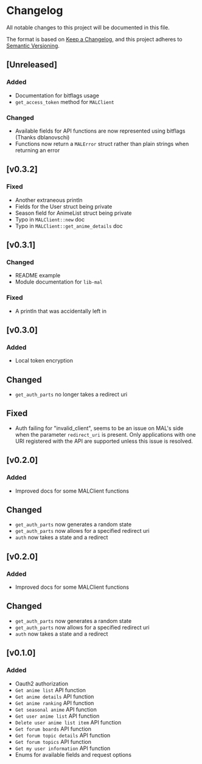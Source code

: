 # Changelog

All notable changes to this project will be documented in this file.

The format is based on [Keep a Changelog](https://keepachangelog.com/en/1.0.0/),
and this project adheres to [Semantic Versioning](https://semver.org/spec/v2.0.0.html).

## [Unreleased]

### Added

- Documentation for bitflags usage
- `get_access_token` method for `MALClient`

### Changed

- Available fields for API functions are now represented using bitflags (Thanks dblanovschi)
- Functions now return a `MALError` struct rather than plain strings when returning an error

## [v0.3.2]

### Fixed

- Another extraneous println
- Fields for the User struct being private
- Season field for AnimeList struct being private
- Typo in `MALClient::new` doc
- Typo in `MALClient::get_anime_details` doc

## [v0.3.1]

### Changed

- README example
- Module documentation for `lib-mal`

### Fixed

- A println that was accidentally left in

## [v0.3.0]

### Added

- Local token encryption

## Changed

- `get_auth_parts` no longer takes a redirect uri

## Fixed

- Auth failing for "invalid_client", seems to be an issue on MAL's side when the parameter `redirect_uri` is present. Only applications with one URI registered with the API are supported unless this issue is resolved.

## [v0.2.0]

### Added

- Improved docs for some MALClient functions

## Changed

- `get_auth_parts` now generates a random state
- `get_auth_parts` now allows for a specified redirect uri
- `auth` now takes a state and a redirect

## [v0.2.0]

### Added

- Improved docs for some MALClient functions

## Changed

- `get_auth_parts` now generates a random state
- `get_auth_parts` now allows for a specified redirect uri
- `auth` now takes a state and a redirect

## [v0.1.0]

### Added

- Oauth2 authorization
- `Get anime list` API function
- `Get anime details` API function
- `Get anime ranking` API function
- `Get seasonal anime` API function
- `Get user anime list` API function
- `Delete user anime list item` API function
- `Get forum boards` API function
- `Get forum topic details` API function
- `Get forum topics` API function
- `Get my user information` API function
- Enums for available fields and request options

